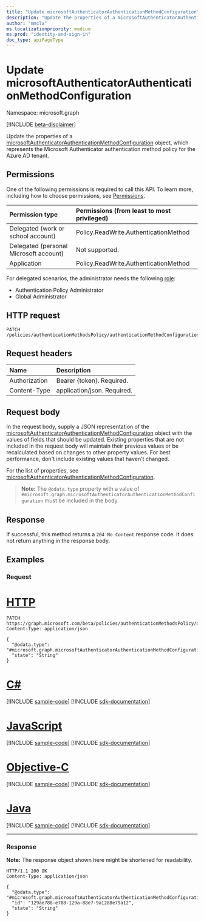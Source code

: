 ```yaml
---
title: "Update microsoftAuthenticatorAuthenticationMethodConfiguration"
description: "Update the properties of a microsoftAuthenticatorAuthenticationMethodConfiguration object."
author: "mmcla"
ms.localizationpriority: medium
ms.prod: "identity-and-sign-in"
doc_type: apiPageType
---
```


# Update microsoftAuthenticatorAuthenticationMethodConfiguration
Namespace: microsoft.graph

[!INCLUDE [beta-disclaimer](../../includes/beta-disclaimer.md)]

Update the properties of a [microsoftAuthenticatorAuthenticationMethodConfiguration](../resources/microsoftauthenticatorauthenticationmethodconfiguration.md) object, which represents the Microsoft Authenticator authentication method policy for the Azure AD tenant.


## Permissions
One of the following permissions is required to call this API. To learn more, including how to choose permissions, see [Permissions](/graph/permissions-reference).

|Permission type|Permissions (from least to most privileged)|
|:---|:---|
|Delegated (work or school account)|Policy.ReadWrite.AuthenticationMethod|
|Delegated (personal Microsoft account)|Not supported.|
|Application|Policy.ReadWrite.AuthenticationMethod|

For delegated scenarios, the administrator needs the following [role](/azure/active-directory/users-groups-roles/directory-assign-admin-roles#available-roles):

* Authentication Policy Administrator
* Global Administrator

## HTTP request

<!-- {
  "blockType": "ignored"
}
-->
``` http
PATCH /policies/authenticationMethodsPolicy/authenticationMethodConfigurations/microsoftAuthenticator
```

## Request headers
|Name|Description|
|:---|:---|
|Authorization|Bearer {token}. Required.|
|Content-Type|application/json. Required.|

## Request body
In the request body, supply a JSON representation of the [microsoftAuthenticatorAuthenticationMethodConfiguration](../resources/microsoftauthenticatorauthenticationmethodconfiguration.md) object with the values of fields that should be updated. Existing properties that are not included in the request body will maintain their previous values or be recalculated based on changes to other property values. For best performance, don't include existing values that haven't changed.

For the list of properties, see [microsoftAuthenticatorAuthenticationMethodConfiguration](../resources/microsoftauthenticatorauthenticationmethodconfiguration.md).

>**Note:** The `@odata.type` property with a value of `#microsoft.graph.microsoftAuthenticatorAuthenticationMethodConfiguration` must be included in the body.

## Response

If successful, this method returns a `204 No Content` response code. It does not return anything in the response body.

## Examples

### Request

# [HTTP](#tab/http)
<!-- {
  "blockType": "request",
  "name": "update_microsoftauthenticatorauthenticationmethodconfiguration"
}
-->
``` http
PATCH https://graph.microsoft.com/beta/policies/authenticationMethodsPolicy/authenticationMethodConfigurations/microsoftAuthenticator
Content-Type: application/json

{
  "@odata.type": "#microsoft.graph.microsoftAuthenticatorAuthenticationMethodConfiguration",
  "state": "String"
}
```
# [C#](#tab/csharp)
[!INCLUDE [sample-code](../includes/snippets/csharp/update-microsoftauthenticatorauthenticationmethodconfiguration-csharp-snippets.md)]
[!INCLUDE [sdk-documentation](../includes/snippets/snippets-sdk-documentation-link.md)]

# [JavaScript](#tab/javascript)
[!INCLUDE [sample-code](../includes/snippets/javascript/update-microsoftauthenticatorauthenticationmethodconfiguration-javascript-snippets.md)]
[!INCLUDE [sdk-documentation](../includes/snippets/snippets-sdk-documentation-link.md)]

# [Objective-C](#tab/objc)
[!INCLUDE [sample-code](../includes/snippets/objc/update-microsoftauthenticatorauthenticationmethodconfiguration-objc-snippets.md)]
[!INCLUDE [sdk-documentation](../includes/snippets/snippets-sdk-documentation-link.md)]

# [Java](#tab/java)
[!INCLUDE [sample-code](../includes/snippets/java/update-microsoftauthenticatorauthenticationmethodconfiguration-java-snippets.md)]
[!INCLUDE [sdk-documentation](../includes/snippets/snippets-sdk-documentation-link.md)]

---



### Response
**Note:** The response object shown here might be shortened for readability.
<!-- {
  "blockType": "response",
  "truncated": true,
  "@odata.type": "microsoft.graph.microsoftAuthenticatorAuthenticationMethodConfiguration"
}
-->
``` http
HTTP/1.1 200 OK
Content-Type: application/json

{
  "@odata.type": "#microsoft.graph.microsoftAuthenticatorAuthenticationMethodConfiguration",
  "id": "129ae788-e788-129a-88e7-9a1288e79a12",
  "state": "String"
}
```

